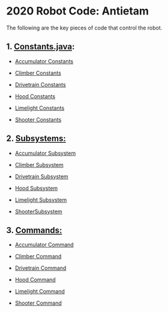 # 2020 Robot Code: Antietam
The following are the key pieces of code that control the robot.
## 1. <a href="https://github.com/team6036/antietam/tree/master/src/main/java/frc/robot/Constants.java">Constants.java</a>:

 * <a href="https://github.com/team6036/antietam/tree/master/blob/master/docs/commands/Docs_AccumulatorCommand.md">Accumulator Constants</a>

 * <a href="https://github.com/team6036/antietam/tree/master/docs/constants/Docs_ClimberConstants.md">Climber Constants</a>

 * <a href="https://github.com/team6036/antietam/tree/master/docs/constants/Docs_DrivetrainConstants.md">Drivetrain Constants</a>

 * <a href="https://github.com/team6036/antietam/tree/master/docs/constants/Docs_HoodConstants.md">Hood Constants</a>

 * <a href="https://github.com/team6036/antietam/tree/master/docs/constants/Docs_LimelightConstants.md">Limelight Constants</a>

 * <a href="https://github.com/team6036/antietam/tree/master/docs/constants/Docs_ShooterConstants.md">Shooter Constants</a>

## 2. <a href="https://github.com/team6036/antietam/tree/master/docs/subsystems">Subsystems:</a>

 * <a href="https://github.com/team6036/antietam/tree/master/docs/subsystems/Docs_AccumulatorSubsystem.md">Accumulator Subsystem</a>
 
 * <a href="https://github.com/team6036/antietam/tree/master/docs/subsystems/Docs_ClimberSubsystem.md">Climber Subsystem</a>

 * <a href="https://github.com/team6036/antietam/tree/master/docs/subsystems/Docs_DrivetrainSubsystem.md">Drivetrain Subsystem</a>

 * <a href="https://github.com/team6036/antietam/tree/master/docs/subsystems/Docs_HoodSubsystem.md">Hood Subsystem</a>

 * <a href="https://github.com/team6036/antietam/tree/master/docs/subsystems/Docs_LimelightSubsystem.md">Limelight Subsystem</a>

 * <a href="https://github.com/team6036/antietam/tree/master/docs/subsystems/Docs_ShooterSubsystem.md">ShooterSubsystem</a>

## 3. <a href="https://github.com/team6036/antietam/tree/master/src/main/java/frc/robot/commands">Commands:</a>

* <a href="https://github.com/team6036/antietam/tree/master/docs/commands/Docs_AccumulatorCommand.md">Accumulator Command</a>
 
 * <a href="https://github.com/team6036/antietam/tree/master/docs/commands/Docs_ClimberCommand.md">Climber Command</a>

 * <a href="https://github.com/team6036/antietam/tree/master/docs/commands/Docs_DrivetrainCommand.md">Drivetrain Command</a>

 * <a href="https://github.com/team6036/antietam/tree/master/docs/commands/Docs_HoodCommand.md">Hood Command</a>

 * <a href="https://github.com/team6036/antietam/tree/master/docs/commands/Docs_LimelightCommand.md">Limelight Command</a>
 
 * <a href="https://github.com/team6036/antietam/tree/master/docs/commands/Docs_ShooterCommand.md">Shooter Command</a>
